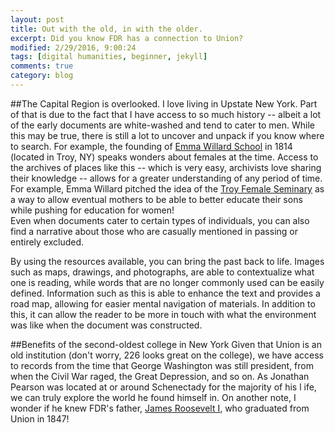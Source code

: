 ```yaml
---
layout: post
title: Out with the old, in with the older.
excerpt: Did you know FDR has a connection to Union?
modified: 2/29/2016, 9:00:24
tags: [digital humanities, beginner, jekyll]
comments: true
category: blog
---
```


##The Capital Region is overlooked.
I love living in Upstate New York.  Part of that is due to the fact that I have access to so much history -- 
albeit a lot of the early documents are white-washed and tend to cater to men.   While this may be true, 
there is still a lot to uncover and unpack if you know where to search.  For example, the founding of <a href="https://www.emmawillard.org/">Emma Willard School</a> in 1814 (located in Troy, NY) speaks wonders about females at the time.  Access to the archives 
of places like this -- which is very easy, archivists love sharing their knowledge -- allows for a greater 
understanding of any period of time.  For example, Emma Willard pitched the idea of the  <a href="https://www.britannica.com/topic/Troy-Female-Seminary">Troy Female Seminary</a>
as a way to allow eventual mothers to be able to better educate their sons while pushing for education for women!  
Even when documents cater to certain types of individuals, you can also find a narrative about those who are 
casually mentioned in passing or entirely excluded. 

By using the resources available, you can bring the past back to life.  Images such as maps, drawings, and 
photographs, are able to contextualize what one is reading, while words that are no longer commonly used can 
be easily defined.  Information such as this is able to enhance the text and provides a road map, allowing 
for easier mental navigation of materials.  In addition to this, it can allow the reader to be more in touch 
with what the environment was like when the document was constructed.  

##Benefits of the second-oldest college in New York
Given that Union is an old institution (don't worry, 226 looks great on the college), we have access to 
records from the time that George Washington was still president, from when the Civil War raged, the Great 
Depression, and so on.  As Jonathan Pearson was located at or around Schenectady for the majority of his l
ife, we can truly explore the world he found himself in.  On another note, I wonder if he knew FDR's father, <a href="xhttps://www.nps.gov/people/james-roosevelt.htm">James Roosevelt I,</a> who graduated from Union in 1847! 

